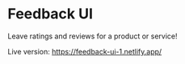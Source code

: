 # Feedback UI

  Leave ratings and reviews for a product or service!
  
  Live version: https://feedback-ui-1.netlify.app/

